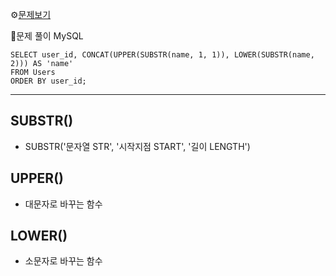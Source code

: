 ⚙[문제보기](https://leetcode.com/problems/fix-names-in-a-table/)



🔎문제 풀이
MySQL
```MySQL
SELECT user_id, CONCAT(UPPER(SUBSTR(name, 1, 1)), LOWER(SUBSTR(name, 2))) AS 'name'
FROM Users
ORDER BY user_id;
```
----
## SUBSTR()
- SUBSTR('문자열 STR', '시작지점 START', '길이 LENGTH')

## UPPER()
- 대문자로 바꾸는 함수

## LOWER()
- 소문자로 바꾸는 함수